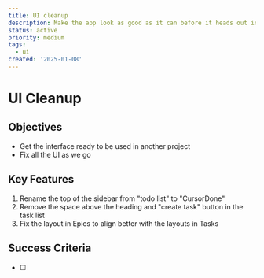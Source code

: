 ```yaml
---
title: UI cleanup
description: Make the app look as good as it can before it heads out into the wild
status: active
priority: medium
tags:
  - ui
created: '2025-01-08'
---
```

# UI Cleanup

## Objectives

- Get the interface ready to be used in another project
- Fix all the UI as we go 

## Key Features

1. Rename the top of the sidebar from "todo list" to "CursorDone"
2. Remove the space above the heading and "create task" button in the task list
3. Fix the layout in Epics to align better with the layouts in Tasks

## Success Criteria

- [ ] 

